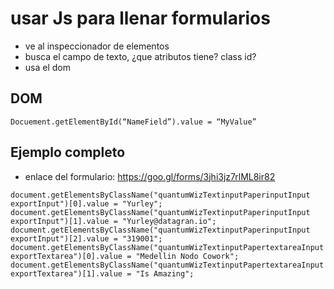 # usar Js para llenar formularios

* ve al inspeccionador de elementos
* busca el campo de texto, ¿que atributos tiene? class id?
* usa el dom

## DOM 

`Docuement.getElementById(“NameField”).value = “MyValue”`


## Ejemplo completo
* enlace del formulario: https://goo.gl/forms/3jhi3jz7rlML8ir82



```
document.getElementsByClassName("quantumWizTextinputPaperinputInput exportInput")[0].value = "Yurley";
document.getElementsByClassName("quantumWizTextinputPaperinputInput exportInput")[1].value = "Yurley@datagran.io";
document.getElementsByClassName("quantumWizTextinputPaperinputInput exportInput")[2].value = "319001";
document.getElementsByClassName("quantumWizTextinputPapertextareaInput exportTextarea")[0].value = "Medellin Nodo Cowork";
document.getElementsByClassName("quantumWizTextinputPapertextareaInput exportTextarea")[1].value = "Is Amazing";
```
